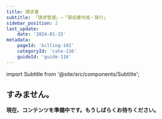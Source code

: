 ```yaml
---
title: 請求書
subtitle: 「請求管理」→「領収書作成・発行」
sidebar_position: 2
last_update: 
    date: '2024-01-15'
metadata: 
    pageId: 'billing-102'
    categoryId: 'cate-116'
    guideId: 'guide-116'
---
```


import Subtitle from '@site/src/components/Subtitle';

<Subtitle text={frontMatter.subtitle} />

## すみません。

**現在、コンテンツを準備中です。もうしばらくお待ちください。**